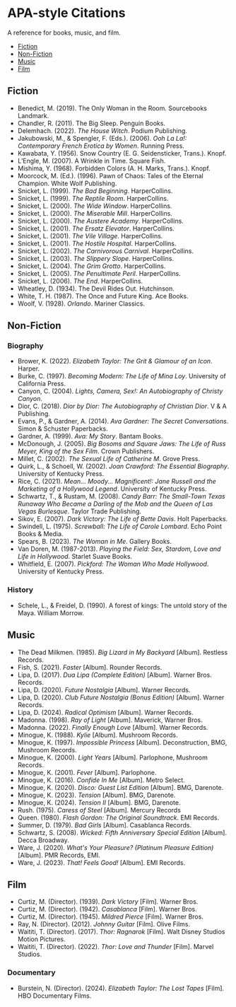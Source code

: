 # APA-style Citations
A reference for books, music, and film.

- [Fiction](#Fiction)
- [Non-Fiction](#Non-Fiction)
- [Music](#Music)
- [Film](#Film)

## Fiction
- Benedict, M. (2019). The Only Woman in the Room. Sourcebooks Landmark.
- Chandler, R. (2011). The Big Sleep. Penguin Books.
- Delemhach. (2022). *The House Witch*. Podium Publishing.
- Jakubowski, M., & Spengler, F. (Eds.). (2006). *Ooh La La!: Contemporary French Erotica by Women*. Running Press.
- Kawabata, Y. (1956). Snow Country (E. G. Seidensticker, Trans.). Knopf.
- L’Engle, M. (2007). A Wrinkle in Time. Square Fish.
- Mishima, Y. (1968). Forbidden Colors (A. H. Marks, Trans.). Knopf.
- Moorcock, M. (Ed.). (1996). Pawn of Chaos: Tales of the Eternal Champion. White Wolf Publishing.
- Snicket, L. (1999). *The Bad Beginning*. HarperCollins.
- Snicket, L. (1999). *The Reptile Room*. HarperCollins.
- Snicket, L. (2000). *The Wide Window*. HarperCollins.
- Snicket, L. (2000). *The Miserable Mill*. HarperCollins.
- Snicket, L. (2000). *The Austere Academy*. HarperCollins.
- Snicket, L. (2001). *The Ersatz Elevator*. HarperCollins.
- Snicket, L. (2001). *The Vile Village*. HarperCollins.
- Snicket, L. (2001). *The Hostile Hospital*. HarperCollins.
- Snicket, L. (2002). *The Carnivorous Carnival*. HarperCollins.
- Snicket, L. (2003). *The Slippery Slope*. HarperCollins.
- Snicket, L. (2004). *The Grim Grotto*. HarperCollins.
- Snicket, L. (2005). *The Penultimate Peril*. HarperCollins.
- Snicket, L. (2006). *The End*. HarperCollins.
- Wheatley, D. (1934). The Devil Rides Out. Hutchinson.
- White, T. H. (1987). The Once and Future King. Ace Books.
- Woolf, V. (1928). *Orlando*. Mariner Classics.

## Non-Fiction
### Biography
- Brower, K. (2022). *Elizabeth Taylor: The Grit & Glamour of an Icon*. Harper.
- Burke, C. (1997). *Becoming Modern: The Life of Mina Loy*. University of California Press.
- Canyon, C. (2004). *Lights, Camera, Sex!: An Autobiography of Christy Canyon*.
- Dior, C. (2018). *Dior by Dior: The Autobiography of Christian Dior*. V & A Publishing.
- Evans, P., & Gardner, A. (2014). *Ava Gardner: The Secret Conversations*. Simon & Schuster Paperbacks.
- Gardner, A. (1999). *Ava: My Story*. Bantam Books.
- McDonough, J. (2005). *Big Bosoms and Square Jaws: The Life of Russ Meyer, King of the Sex Film*. Crown Publishers.
- Millet, C. (2002). *The Sexual Life of Catherine M*. Grove Press.
- Quirk, L., & Schoell, W. (2002). *Joan Crawford: The Essential Biography*. University of Kentucky Press.
- Rice, C. (2021). *Mean... Moody... Magnificent!: Jane Russell and the Marketing of a Hollywood Legend*. University of Kentucky Press.
- Schwartz, T., & Rustam, M. (2008). *Candy Barr: The Small-Town Texas Runaway Who Became a Darling of the Mob and the Queen of Las Vegas Burlesque*. Taylor Trade Publishing.
- Sikov, E. (2007). *Dark Victory: The Life of Bette Davis*. Holt Paperbacks.
- Swindell, L. (1975). *Screwball: The Life of Carole Lombard*. Echo Point Books & Media.
- Spears, B. (2023). *The Woman in Me*. Gallery Books.
- Van Doren, M. (1987-2013). *Playing the Field: Sex, Stardom, Love and Life in Hollywood*. Starlet Suave Books.
- Whitfield, E. (2007). *Pickford: The Woman Who Made Hollywood*. University of Kentucky Press.
### History
- Schele, L., & Freidel, D. (1990). A forest of kings: The untold story of the Maya. William Morrow.

## Music
- The Dead Milkmen. (1985). *Big Lizard in My Backyard* [Album]. Restless Records.
- Fish, S. (2021). *Faster* [Album]. Rounder Records.
- Lipa, D. (2017). *Dua Lipa (Complete Edition)* [Album]. Warner Bros. Records.
- Lipa, D. (2020). *Future Nostalgia* [Album]. Warner Records.
- Lipa, D. (2020). *Club Future Nostalgia (Bonus Edition)* [Album]. Warner Records.
- Lipa, D. (2024). *Radical Optimism* [Album]. Warner Records.
- Madonna. (1998). *Ray of Light* [Album]. Maverick, Warner Bros.
- Madonna. (2022). *Finally Enough Love* [Album]. Warner Records.
- Minogue, K. (1988). *Kylie* [Album]. Mushroom Records.
- Minogue, K. (1997). *Impossible Princess* [Album]. Deconstruction, BMG, Mushroom Records.
- Minogue, K. (2000). *Light Years* [Album]. Parlophone, Mushroom Records.
- Minogue, K. (2001). *Fever* [Album]. Parlophone.
- Minogue, K. (2016). *Confide In Me* [Album]. Metro Select.
- Minogue, K. (2020). *Disco: Guest List Edition* [Album]. BMG, Darenote.
- Minogue, K. (2023). *Tension* [Album]. BMG, Darenote.
- Minogue, K. (2024). *Tension II* [Album]. BMG, Darenote.
- Rush. (1975). *Caress of Steel* [Album]. Mercury Records
- Queen. (1980). *Flash Gordon: The Original Soundtrack*. EMI Records.
- Summer, D. (1979). *Bad Girls* [Album]. Casablanca Records.
- Schwartz, S. (2008). *Wicked: Fifth Anniversary Special Edition* [Album]. Decca Broadway.
- Ware, J. (2020). *What's Your Pleasure? (Platinum Pleasure Edition)* [Album]. PMR Records, EMI.
- Ware, J. (2023). *That! Feels Good!* [Album]. EMI Records.

## Film

- Curtiz, M. (Director). (1939). *Dark Victory* [Film]. Warner Bros.
- Curtiz, M. (Director). (1942). *Casablanca* [Film]. Warner Bros.
- Curtiz, M. (Director). (1945). *Mildred Pierce* [Film]. Warner Bros.
- Ray, N. (Director). (2012). _Johnny Guitar_ [Film]. Olive Films.
- Waititi, T. (Director). (2017). *Thor: Ragnarok* [Film]. Walt Disney Studios Motion Pictures.
- Waititi, T. (Director). (2022). *Thor: Love and Thunder* [Film]. Marvel Studios.

### Documentary

- Burstein, N. (Director). (2024). *Elizabeth Taylor: The Lost Tapes* [Film]. HBO Documentary Films.
